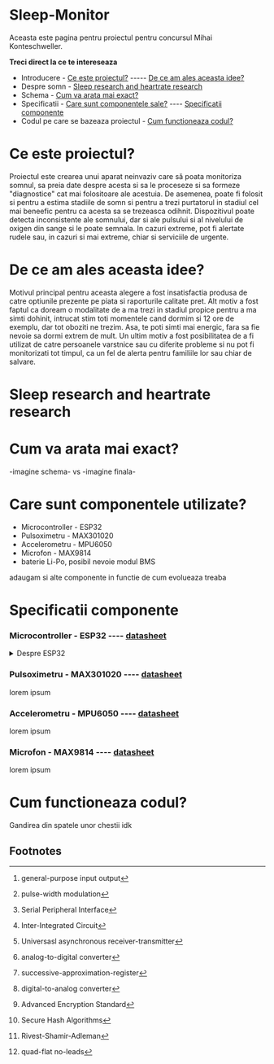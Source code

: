 # Sleep-Monitor
Aceasta este pagina pentru proiectul pentru concursul Mihai Konteschweller.

**Treci direct la ce te intereseaza**

+ Introducere - [Ce este proiectul?](#ce-este-proiectul) ----- [De ce am ales aceasta idee?](#de-ce-am-ales-aceasta-idee)
+ Despre somn - [Sleep research and heartrate research](#sleep-research-and-heartrate-research)
+ Schema - [Cum va arata mai exact?](#cum-va-arata-mai-exact)
+ Specificatii - [Care sunt componentele sale?](#care-sunt-componentele-utilizate) ---- [Specificatii componente](#specificatii-componente)
+ Codul pe care se bazeaza proiectul - [Cum functioneaza codul?](#cum-functioneaza-codul)

# Ce este proiectul?

Proiectul este crearea unui aparat neinvaziv care să poata monitoriza somnul, sa preia date despre acesta si sa le proceseze si sa formeze "diagnostice" cat mai folositoare ale acestuia. De asemenea, poate fi folosit si pentru a estima stadiile de somn si pentru a trezi purtatorul in stadiul cel mai beneefic pentru ca acesta sa se trezeasca odihnit. Dispozitivul poate detecta inconsistente ale somnului, dar si ale pulsului si al nivelului de oxigen din sange si le poate semnala. In cazuri extreme, pot fi alertate rudele sau, in cazuri si mai extreme, chiar si serviciile de urgente.


# De ce am ales aceasta idee?

Motivul principal pentru aceasta alegere a fost insatisfactia produsa de catre optiunile prezente pe piata si raporturile calitate pret. Alt motiv a fost faptul ca doream o modalitate de a ma trezi in stadiul propice pentru a ma simti dohinit, intrucat stim toti momentele cand dormim si 12 ore de exemplu, dar tot oboziti ne trezim. Asa, te poti simti mai energic, fara sa fie nevoie sa dormi extrem de mult. Un ultim motiv a fost posibilitatea de a fi utilizat de catre persoanele varstnice sau cu diferite probleme si nu pot fi monitorizati tot timpul, ca un fel de alerta pentru familiile lor sau chiar de salvare.


# Sleep research and heartrate research


# Cum va arata mai exact?

-imagine schema-  vs  -imagine finala-


# Care sunt componentele utilizate?

+ Microcontroller - ESP32
+ Pulsoximetru - MAX301020
+ Accelerometru - MPU6050
+ Microfon - MAX9814
+ baterie Li-Po, posibil nevoie modul BMS

adaugam si alte componente in functie de cum evolueaza treaba


# Specificatii componente

### Microcontroller - ESP32 ---- [datasheet](esp32_datasheet_en.pdf)

<details>
<summary>Despre ESP32</summary>
ESP32 este un sistem pe cip (SoC) de putere joasa, dezvoltat de Espressif Systems, care integrează atât Wi-Fi, cât și Bluetooth. Acest cip este utilizat pe scară largă în aplicații IoT (Internet of Things), dispozitive inteligente și sisteme embedded. Datorită arhitecturii sale avansate, care include mai multe nuclee de procesare, periferice versatile și un sistem eficient de gestionare a energiei, ESP32 este o soluție excelentă.

Unul dintre cele mai importante aspecte ale ESP32 este procesorul său Tensilica Xtensa LX6 cu două nuclee, care poate funcționa la o frecvență de până la 240 MHz. Acesta dispune de 520 KB de SRAM (Static RAM) și 8 KB de memorie RTC (Real Time Clock RAM) pentru gestionarea operațiunilor de joasă putere. De asemenea, suportă memorie externă flash și PSRAM (Pseudostatic RAM) de până la 16MB, oferind flexibilitate în dezvoltarea de aplicații complexe.

În ceea ce privește conectivitatea wireless, ESP32 integrează Wi-Fi 802.11 b/g/n pe banda de 2.4 GHz, permițând utilizatorilor să-l configureze atât în mod stație (client Wi-Fi), cât și punct de acces (AP mode) sau Wi-Fi Direct. Suportul pentru Bluetooth 4.2 și Bluetooth Low Energy (BLE) îl face ideal pentru aplicații care necesită consum redus de energie și comunicare rapidă între dispozitive.

Pe partea de periferice, ESP32 este echipat cu o gamă variată de interfețe care facilitează interacțiunea cu alte dispozitive. Dispune de 34 de pini GPIO[^1], ce pot fi configurați pentru PWM[^2], SPI[^3], I2C[^4], UART[^5] și alte funcționalități. De asemenea, include un ADC[^6] SAR[^7] de 12 biți, două canale DAC[^8] de 8 biți, senzori tactili capacitivi și un senzor de efect Hall. Aceste caracteristici îl fac extrem de versatil pentru aplicații variind de la controlul motoarelor și iluminatului inteligent la interfețe tactile avansate.

Un alt avantaj major al ESP32 este gestionarea inteligentă a consumului de energie, ceea ce îl face potrivit pentru dispozitive alimentate pe baterie. Cipul suportă mai multe moduri de operare cu consum redus de energie, inclusiv:

+ Mod activ, unde toate funcțiile sunt complet operaționale;
+ Modul de somn al modemului (Modem Sleep), unde conexiunile Wi-Fi și Bluetooth sunt menținute, dar consumul este redus;
+ Somn ușor (Light Sleep), unde procesorul este oprit, dar poate fi reactivat rapid;
+ Somn profund (Deep Sleep), în care consumul scade sub 10 µA, făcând ESP32 extrem de eficient energetic.

Din punct de vedere al securității, ESP32 oferă protecție avansată împotriva atacurilor informatice. Acesta include boot securizat, care împiedică rularea firmware-ului neautorizat, și criptare a memoriei flash, pentru protejarea datelor sensibile. De asemenea, dispune de acceleratoare criptografice hardware, compatibile cu AES[^9], SHA[^10] și RSA[^11], ceea ce îmbunătățește securitatea comunicațiilor și protejează împotriva atacurilor cibernetice.

În ceea ce privește caracteristicile electrice, ESP32 poate funcționa într-un interval de tensiune cuprins între 2.2V și 3.6V, iar consumul său variază în funcție de sarcină, de la 80 mA în modul activ până la sub 10 µA în modul Deep Sleep. Această eficiență energetică îl face ideal pentru dispozitive IoT care trebuie să funcționeze pe termen lung, fără reîncărcare frecventă a bateriei.

Din punct de vedere fizic, ESP32 este disponibil în mai multe formate, inclusiv module QFN[^12] și module WROOM. Dimensiunile sale variază în funcție de model. De asemenea, este capabil să funcționeze într-un interval larg de temperaturi, între -40°C și 85°C, ceea ce îl face potrivit pentru medii industriale sau condiții extreme.

Datorită acestor caracteristici, ESP32 este utilizat într-o gamă largă de aplicații, inclusiv automatizări inteligente pentru locuințe, ceasuri inteligente și dispozitive purtabile, electrocasnice inteligente, automatizări industriale și roboți. Versatilitatea sa îl face o alegere ideală pentru dezvoltatori care caută o soluție compactă, puternică și eficientă din punct de vedere energetic.

[^1]: general-purpose input output
[^2]: pulse-width modulation
[^3]: Serial Peripheral Interface
[^4]: Inter-Integrated Circuit
[^5]: Universasl asynchronous receiver-transmitter
[^6]: analog-to-digital converter
[^7]: successive-approximation-register
[^8]: digital-to-analog converter
[^9]: Advanced Encryption Standard
[^10]: Secure Hash Algorithms
[^11]: Rivest-Shamir-Adleman
[^12]: quad-flat no-leads

</details>

### Pulsoximetru - MAX301020 ---- [datasheet](max30102.pdf)

lorem ipsum

### Accelerometru - MPU6050 ---- [datasheet](MPU-6000-Datasheet1.pdf)

lorem ipsum

### Microfon - MAX9814 ---- [datasheet](max9814.pdf)

lorem  ipsum


# Cum functioneaza codul?

Gandirea din spatele unor chestii idk

## Footnotes
